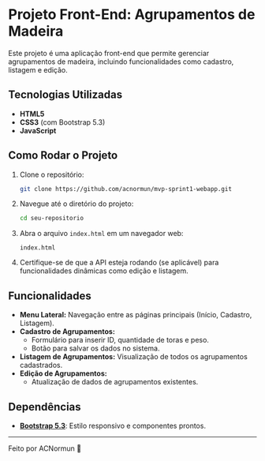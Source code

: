 # Projeto Front-End: Agrupamentos de Madeira

Este projeto é uma aplicação front-end que permite gerenciar agrupamentos de madeira, incluindo funcionalidades como cadastro, listagem e edição.

## Tecnologias Utilizadas

- **HTML5**
- **CSS3** (com Bootstrap 5.3)
- **JavaScript**

## Como Rodar o Projeto

1. Clone o repositório:
   ```bash
   git clone https://github.com/acnormun/mvp-sprint1-webapp.git
   ```

2. Navegue até o diretório do projeto:
   ```bash
   cd seu-repositorio
   ```

3. Abra o arquivo `index.html` em um navegador web:
   ```
   index.html
   ```

4. Certifique-se de que a API esteja rodando (se aplicável) para funcionalidades dinâmicas como edição e listagem.

## Funcionalidades

- **Menu Lateral:** Navegação entre as páginas principais (Início, Cadastro, Listagem).
- **Cadastro de Agrupamentos:**
  - Formulário para inserir ID, quantidade de toras e peso.
  - Botão para salvar os dados no sistema.
- **Listagem de Agrupamentos:** Visualização de todos os agrupamentos cadastrados.
- **Edição de Agrupamentos:**
  - Atualização de dados de agrupamentos existentes.

## Dependências

- **[Bootstrap 5.3](https://getbootstrap.com/)**: Estilo responsivo e componentes prontos.

---

Feito por ACNormun 🐝
